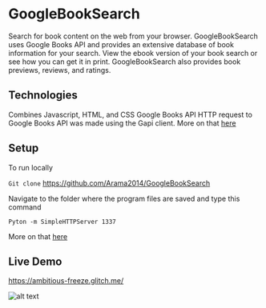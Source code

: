 # GoogleBookSearch

Search for book content on the web from your browser. GoogleBookSearch uses Google Books API and provides an extensive database of book information for your search.  View the ebook version of your book search or see how you can get it in print.  GoogleBookSearch also provides book previews, reviews, and ratings.


## Technologies
Combines Javascript, HTML, and CSS 
Google Books API 
HTTP request to Google Books API was made using the Gapi client.
More on that [here](https://developers.google.com/books/docs/v1/getting_started)


## Setup

To run locally
 
`Git clone`         <https://github.com/Arama2014/GoogleBookSearch>

Navigate to the folder where the program files are saved and type this command

`Pyton -m SimpleHTTPServer 1337 `

More on that [here](https://gist.github.com/jgravois/5e73b56fa7756fd00b89)


## Live Demo 
<https://ambitious-freeze.glitch.me/>

![alt text](https://ambitious-freeze.glitch.me/404.png)

